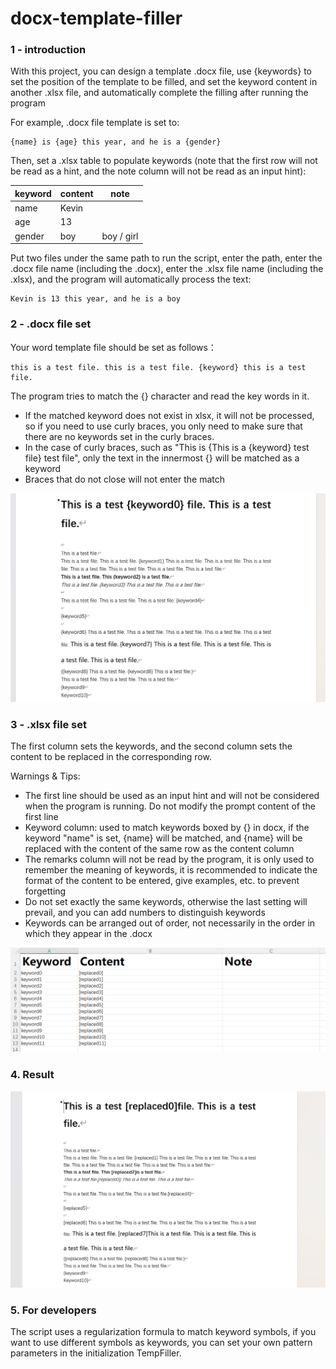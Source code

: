 # docx-template-filler



### 1 - introduction

With this project, you can design a template .docx file, use {keywords} to set the position of the template to be filled, and set the keyword content in another .xlsx file, and automatically complete the filling after running the program

For example, .docx file template is set to:

```
{name} is {age} this year, and he is a {gender}
```

Then, set a .xlsx table to populate keywords (note that the first row will not be read as a hint, and the note column will not be read as an input hint):

| keyword | content | note       |
| ------- | ------- | ---------- |
| name    | Kevin   |            |
| age     | 13      |            |
| gender  | boy     | boy / girl |

Put two files under the same path to run the script, enter the path, enter the .docx file name (including the .docx), enter the .xlsx file name (including the .xlsx), and the program will automatically process the text:

```
Kevin is 13 this year, and he is a boy
```



### 2 - .docx file set

Your word template file should be set as follows：

```
this is a test file. this is a test file. {keyword} this is a test file. 
```

The program tries to match the {} character and read the key words in it.

- If the matched keyword does not exist in xlsx, it will not be processed, so if you need to use curly braces, you only need to make sure that there are no keywords set in the curly braces.
- In the case of curly braces, such as "This is {This is a {keyword} test file} test file", only the text in the innermost {} will be matched as a keyword
- Braces that do not close will not enter the match

![image-20230801020931261](.\photo\image-20230801020931261.png)



### 3 -  .xlsx file set

The first column sets the keywords, and the second column sets the content to be replaced in the corresponding row.

Warnings & Tips:

- The first line should be used as an input hint and will not be considered when the program is running. Do not modify the prompt content of the first line
- Keyword column: used to match keywords boxed by {} in docx, if the keyword "name" is set, {name} will be matched, and {name} will be replaced with the content of the same row as the content column
- The remarks column will not be read by the program, it is only used to remember the meaning of keywords, it is recommended to indicate the format of the content to be entered, give examples, etc. to prevent forgetting
- Do not set exactly the same keywords, otherwise the last setting will prevail, and you can add numbers to distinguish keywords
- Keywords can be arranged out of order, not necessarily in the order in which they appear in the .docx

![image-20230801021029683](.\photo\image-20230801021029683.png)

### 4. Result

![image-20230801021126153](.\photo\image-20230801021126153.png)



### 5. For developers

The script uses a regularization formula to match keyword symbols, if you want to use different symbols as keywords, you can set your own pattern parameters in the initialization TempFiller.